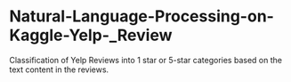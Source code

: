 # Natural-Language-Processing-on-Kaggle-Yelp-_Review
Classification of Yelp Reviews into 1 star or 5-star categories based on the text content in the reviews.
